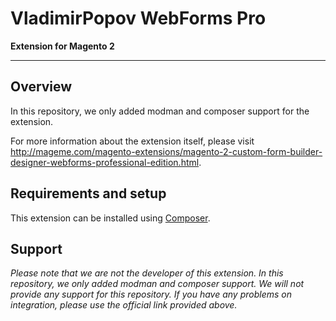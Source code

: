 # VladimirPopov WebForms Pro

**Extension for Magento 2**

--- 

## Overview

In this repository, we only added modman and composer support for the extension.

For more information about the extension itself, please visit
http://mageme.com/magento-extensions/magento-2-custom-form-builder-designer-webforms-professional-edition.html.

## Requirements and setup

This extension can be installed using [Composer](https://getcomposer.org/doc/01-basic-usage.md).

## Support

_Please note that we are not the developer of this extension. In this repository, we only added modman and composer
support. We will not provide any support for this repository. If you have any problems on integration, please use the
official link provided above._